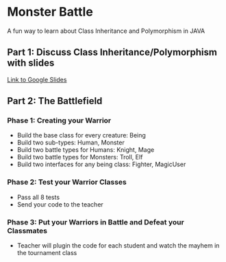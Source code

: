 # Monster Battle
A fun way to learn about Class Inheritance and Polymorphism in JAVA

## Part 1: Discuss Class Inheritance/Polymorphism with slides
[Link to Google Slides](https://docs.google.com/presentation/d/1GTl5BPuGU_LwpV4cR-CtP9ZPPLvdJUsaY50vs0dOiuA/edit?usp=sharing)

## Part 2: The Battlefield
### Phase 1: Creating your Warrior
- Build the base class for every creature: Being
- Build two sub-types: Human, Monster
- Build two battle types for Humans: Knight, Mage
- Build two battle types for Monsters: Troll, Elf
- Build two interfaces for any being class: Fighter, MagicUser

### Phase 2: Test your Warrior Classes
- Pass all 8 tests
- Send your code to the teacher

### Phase 3: Put your Warriors in Battle and Defeat your Classmates
- Teacher will plugin the code for each student and watch the mayhem in the tournament class
